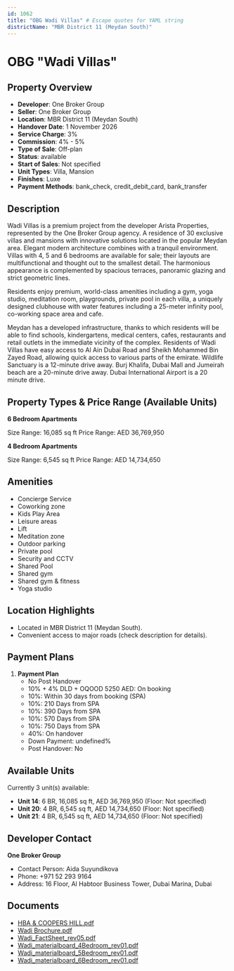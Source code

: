 ```yaml
---
id: 1062
title: "OBG Wadi Villas" # Escape quotes for YAML string
districtName: "MBR District 11 (Meydan South)"
---
```


# OBG "Wadi Villas"

## Property Overview
- **Developer**: One Broker Group
- **Seller**: One Broker Group
- **Location**: MBR District 11 (Meydan South)
- **Handover Date**: 1 November 2026
- **Service Charge**: 3%
- **Commission**: 4% - 5%
- **Type of Sale**: Off-plan
- **Status**: available
- **Start of Sales**: Not specified
- **Unit Types**: Villa, Mansion
- **Finishes**: Luxe
- **Payment Methods**: bank_check, credit_debit_card, bank_transfer

## Description
Wadi Villas is a premium project from the developer Arista Properties, represented by the One Broker Group agency. A residence of 30 exclusive villas and mansions with innovative solutions located in the popular Meydan area. Elegant modern architecture combines with a tranquil environment. Villas with 4, 5 and 6 bedrooms are available for sale; their layouts are multifunctional and thought out to the smallest detail. The harmonious appearance is complemented by spacious terraces, panoramic glazing and strict geometric lines.

Residents enjoy premium, world-class amenities including a gym, yoga studio, meditation room, playgrounds, private pool in each villa, a uniquely designed clubhouse with water features including a 25-meter infinity pool, co-working space area and cafe.

Meydan has a developed infrastructure, thanks to which residents will be able to find schools, kindergartens, medical centers, cafes, restaurants and retail outlets in the immediate vicinity of the complex. Residents of Wadi Villas have easy access to Al Ain Dubai Road and Sheikh Mohammed Bin Zayed Road, allowing quick access to various parts of the emirate. Wildlife Sanctuary is a 12-minute drive away. Burj Khalifa, Dubai Mall and Jumeirah beach are a 20-minute drive away. Dubai International Airport is a 20 minute drive.

## Property Types & Price Range (Available Units)
**6 Bedroom Apartments**

Size Range: 16,085 sq ft
Price Range: AED 36,769,950

**4 Bedroom Apartments**

Size Range: 6,545 sq ft
Price Range: AED 14,734,650

## Amenities
- Concierge Service
- Coworking zone
- Kids Play Area
- Leisure areas
- Lift
- Meditation zone
- Outdoor parking
- Private pool
- Security and CCTV
- Shared Pool
- Shared gym
- Shared gym & fitness
- Yoga studio

## Location Highlights
- Located in MBR District 11 (Meydan South).
- Convenient access to major roads (check description for details).

## Payment Plans
1. **Payment Plan**
   - No Post Handover
   - 10% + 4% DLD + OQOOD 5250 AED: On booking
   - 10%: Within 30 days from booking (SPA)
   - 10%: 210 Days from SPA
   - 10%: 390 Days from SPA
   - 10%: 570 Days from SPA
   - 10%: 750 Days from SPA
   - 40%: On handover
   - Down Payment: undefined%
   - Post Handover: No

## Available Units
Currently 3 unit(s) available:
- **Unit 14**: 6 BR, 16,085 sq ft, AED 36,769,950 (Floor: Not specified)
- **Unit 20**: 4 BR, 6,545 sq ft, AED 14,734,650 (Floor: Not specified)
- **Unit 21**: 4 BR, 6,545 sq ft, AED 14,734,650 (Floor: Not specified)

## Developer Contact
**One Broker Group**
- Contact Person: Aida Suyundikova
- Phone: +971 52 293 9164
- Address: 16 Floor, Al Habtoor Business Tower, Dubai Marina, Dubai

## Documents
- [HBA & COOPERS HILL.pdf](https://cdn.geniemap.net/2024/08/07/p5QrDSFL4zjEGp0Plrw5gMcMz5JfGolnvJQg7v9d.pdf)
- [Wadi Brochure.pdf](https://cdn.geniemap.net/2024/02/22/ZArWGs94qq7FKFtl5h13c49qO46CeX1R12DFdpnL.pdf)
- [Wadi_FactSheet_rev05.pdf](https://cdn.geniemap.net/2024/02/22/cNlbQjaif3iC1Ndgjj8fvIKnwjS4Fu4vPCyEJ20W.pdf)
- [Wadi_materialboard_4Bedroom_rev01.pdf](https://cdn.geniemap.net/2024/02/22/q89OOSXHc7HCmY5Z5Gj0dqVcetWR0xFinJNgZlBn.pdf)
- [Wadi_materialboard_5Bedroom_rev01.pdf](https://cdn.geniemap.net/2024/02/22/rvjxW31nqnrOPWV17XsbAiUNKnpZOYy3usoTp1MC.pdf)
- [Wadi_materialboard_6Bedroom_rev01.pdf](https://cdn.geniemap.net/2024/02/22/ahxMHYFVFxhVZq7iwkWNIjQHcH0AebyDoRjhaULs.pdf)
